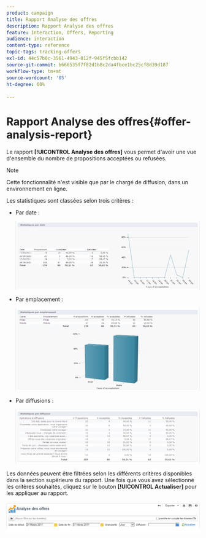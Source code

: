 ```yaml
---
product: campaign
title: Rapport Analyse des offres
description: Rapport Analyse des offres
feature: Interaction, Offers, Reporting
audience: interaction
content-type: reference
topic-tags: tracking-offers
exl-id: 44c57b0c-3561-4943-812f-945f5fcbb142
source-git-commit: b666535f7f82d1b8c2da4fbce1bc25cf8d39d187
workflow-type: tm+mt
source-wordcount: '85'
ht-degree: 60%

---
```


# Rapport Analyse des offres{#offer-analysis-report}



Le rapport **[!UICONTROL Analyse des offres]** vous permet d&#39;avoir une vue d&#39;ensemble du nombre de propositions acceptées ou refusées.

>[!NOTE]
>
>Cette fonctionnalité n&#39;est visible que par le chargé de diffusion, dans un environnement en ligne.

Les statistiques sont classées selon trois critères :

* Par date :

  ![](assets/offer_report_perdate.png)

* Par emplacement :

  ![](assets/offer_report_perspaces.png)

* Par diffusions :

  ![](assets/offer_report_perdeliveries.png)

Les données peuvent être filtrées selon les différents critères disponibles dans la section supérieure du rapport. Une fois que vous avez sélectionné les critères souhaités, cliquez sur le bouton **[!UICONTROL Actualiser]** pour les appliquer au rapport.

![](assets/offer_report_criteria.png)
